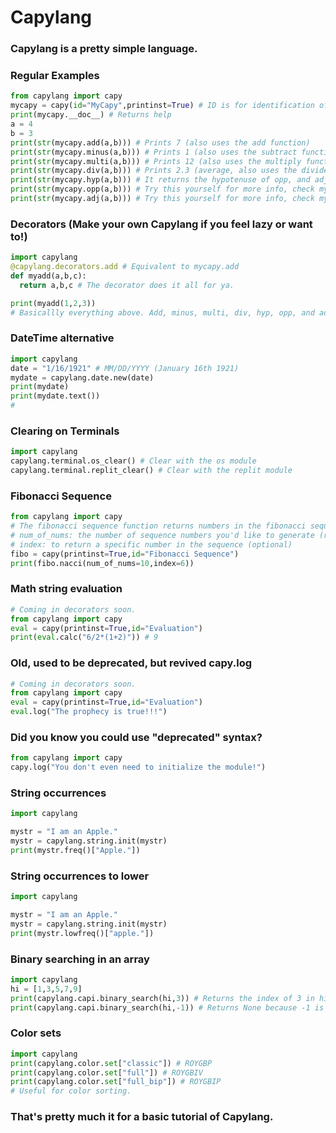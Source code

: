 # Capylang
### Capylang is a pretty simple language.
### Regular Examples
```python
from capylang import capy
mycapy = capy(id="MyCapy",printinst=True) # ID is for identification of Capylang Instances, and printinst prints the ID
print(mycapy.__doc__) # Returns help
a = 4
b = 3
print(str(mycapy.add(a,b))) # Prints 7 (also uses the add function)
print(str(mycapy.minus(a,b))) # Prints 1 (also uses the subtract function)
print(str(mycapy.multi(a,b))) # Prints 12 (also uses the multiply function)
print(str(mycapy.div(a,b))) # Prints 2.3 (average, also uses the divide function)
print(str(mycapy.hyp(a,b))) # It returns the hypotenuse of opp, and adj
print(str(mycapy.opp(a,b))) # Try this yourself for more info, check mycapy.__doc__
print(str(mycapy.adj(a,b))) # Try this yourself for more info, check mycapy.__doc__
```
### Decorators (Make your own Capylang if you feel lazy or want to!)
```python
import capylang
@capylang.decorators.add # Equivalent to mycapy.add
def myadd(a,b,c):
  return a,b,c # The decorator does it all for ya.

print(myadd(1,2,3))
# Basicallly everything above. Add, minus, multi, div, hyp, opp, and adj. Fibonacci is here.
```
### DateTime alternative
```python
import capylang
date = "1/16/1921" # MM/DD/YYYY (January 16th 1921)
mydate = capylang.date.new(date)
print(mydate)
print(mydate.text())
#
```
### Clearing on Terminals
```python
import capylang
capylang.terminal.os_clear() # Clear with the os module
capylang.terminal.replit_clear() # Clear with the replit module
```
### Fibonacci Sequence
```python
from capylang import capy
# The fibonacci sequence function returns numbers in the fibonacci sequence, it contains 2 args:
# num_of_nums: the number of sequence numbers you'd like to generate (required)
# index: to return a specific number in the sequence (optional)
fibo = capy(printinst=True,id="Fibonacci Sequence")
print(fibo.nacci(num_of_nums=10,index=6))
```
### Math string evaluation
```python
# Coming in decorators soon.
from capylang import capy
eval = capy(printinst=True,id="Evaluation")
print(eval.calc("6/2*(1+2)")) # 9
```
### Old, used to be deprecated, but revived capy.log
```python
# Coming in decorators soon.
from capylang import capy
eval = capy(printinst=True,id="Evaluation")
eval.log("The prophecy is true!!!")
```
### Did you know you could use "deprecated" syntax?
```python
from capylang import capy
capy.log("You don't even need to initialize the module!")
```
### String occurrences
```python
import capylang

mystr = "I am an Apple."
mystr = capylang.string.init(mystr)
print(mystr.freq()["Apple."])
```
### String occurrences to lower
```python
import capylang

mystr = "I am an Apple."
mystr = capylang.string.init(mystr)
print(mystr.lowfreq()["apple."])
```
### Binary searching in an array
```python
import capylang
hi = [1,3,5,7,9]
print(capylang.capi.binary_search(hi,3)) # Returns the index of 3 in hi. Otherwise, returns None.
print(capylang.capi.binary_search(hi,-1)) # Returns None because -1 is not in the array.
```
### Color sets
```python
import capylang
print(capylang.color.set["classic"]) # ROYGBP
print(capylang.color.set["full"]) # ROYGBIV
print(capylang.color.set["full_bip"]) # ROYGBIP
# Useful for color sorting.
```
### That's pretty much it for a basic tutorial of Capylang.